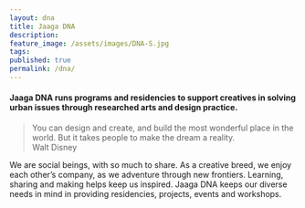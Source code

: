```yaml
---
layout: dna
title: Jaaga DNA
description:
feature_image: /assets/images/DNA-S.jpg
tags:
published: true
permalink: /dna/
---
```


<div class="kg-card-markdown"><h4 id="jaagadnarunsprogramsandresidenciestosupportcreativesinsolvingurbanissuesthroughresearchedartsanddesignpractice">Jaaga DNA runs programs and residencies to support creatives in solving urban issues through researched arts and design practice.</h4>
<blockquote>
<p>You can design and create, and build the most wonderful place in the world. But it takes people to make the dream a reality.<br>
Walt Disney</p>
</blockquote>
<p>We are social beings, with so much to share. As a creative breed, we enjoy each other’s company, as we adventure through new frontiers. Learning, sharing and making helps keep us inspired. Jaaga DNA keeps our diverse needs in mind in providing residencies, projects, events and workshops.</p>
</div>
